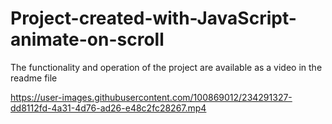 # Project-created-with-JavaScript-animate-on-scroll
The functionality and operation of the project are available as a video in the readme file


https://user-images.githubusercontent.com/100869012/234291327-dd8112fd-4a31-4d76-ad26-e48c2fc28267.mp4

